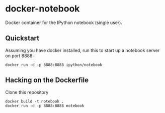 docker-notebook
===============

Docker container for the IPython notebook (single user).

## Quickstart

Assuming you have docker installed, run this to start up a notebook server on port 8888:

```
docker run -d -p 8888:8888 ipython/notebook
```

## Hacking on the Dockerfile

Clone this repository

```
docker build -t notebook .
docker run -d -p 8888:8888 notebook
```
